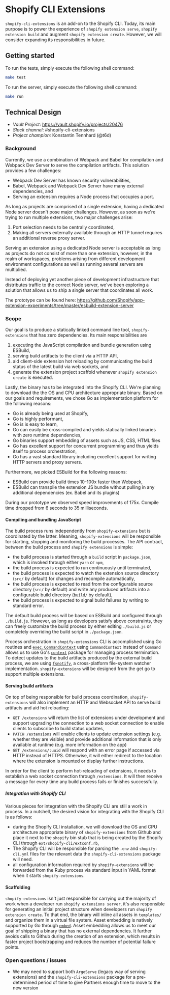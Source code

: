 # Shopify CLI Extensions

`shopify-cli-extensions` is an add-on to the Shopify CLI. Today, its main purpose is to power the experience of `shopify extension serve`, `shopify extension build` and augment `shopify extension create`. However, we will consider expanding its responsibilities in future.

## Getting started

To run the tests, simply execute the following shell command:

```sh
make test
```

To run the server, simply execute the following shell command:

```sh
make run
```

## Technical Design

- _Vault Project_: https://vault.shopify.io/projects/20476
- _Slack channel_: #shopify-cli-extensions
- _Project champion:_ Konstantin Tennhard (@t6d)

### Background

Currently, we use a combination of Webpack and Babel for compilation and Webpack Dev Server to serve the compilation artifacts. This solution provides a few challenges:

- Webpack Dev Server has known security vulnerabilities,
- Babel, Webpack and Webpack Dev Server have many external dependencies, and
- Serving an extension requires a Node process that occupies a port.

As long as projects are comprised of a single extension, having a dedicated Node server doesn't pose major challenges. However, as soon as we're trying to run multiple extensions, two major challenges arise:

1. Port selection needs to be centrally coordinated,
1. Making all servers externally available through an HTTP tunnel requires an additional reverse proxy server.

Serving an extension using a dedicated Node server is acceptable as long as projects do not consist of more than one extension, however, in the realm of workspaces, problems arising from different development environment configurations as well as running several servers are multiplied.

Instead of deploying yet another piece of development infrastructure that distributes traffic to the correct Node server, we've been exploring a solution that allows us to ship a single server that coordinates all work.

The prototype can be found here: https://github.com/Shopify/app-extension-experiments/tree/master/esbuild-extension-server

### Scope

Our goal is to produce a statically linked command line tool, `shopify-extensions` that has zero dependencies. Its main responsibilities are

1. executing the JavaScript compilation and bundle generation using ESBuild,
2. serving build artifacts to the client via a HTTP API,
3. aid client-side extension hot reloading by communicating the build status of the latest build via web sockets, and
4. generate the extension project scaffold whenever `shopify extension create` is executed.

Lastly, the binary has to be integrated into the Shopify CLI. We're planning to download the the OS and CPU architecture appropriate binary. Based on our goals and requirements, we chose Go as implementation platform for the following reasons:

- Go is already being used at Shopify,
- Go is highly performant,
- Go is is easy to learn,
- Go can easily be cross-compiled and yields statically linked binaries with zero runtime dependencies,
- Go binaries support embedding of assets such as JS, CSS, HTML files
- Go has excellent support for concurrent programming and thus yields itself to process orchestration,
- Go has a vast standard library including excellent support for writing HTTP servers and proxy servers.

Furthermore, we picked ESBuild for the following reasons:

- ESBuild can provide build times 10-100x faster than Webpack,
- ESBuild can transpile the extension JS bundle without pulling in any additional dependencies (ex. Babel and its plugins)

During our prototype we observed speed improvements of 175x. Compile time dropped from 6 seconds to 35 milliseconds.

#### Compiling and bundling JavaScript

The build process runs independently from `shopify-extensions` but is coordinated by the latter. Meaning, `shopify-extensions` will be responsible for starting, stopping and monitoring the build processes. The API contract, between the build process and `shopify extensions` is simple:

- the build process is started through a `build` script in `package.json`, which is invoked through either `yarn` or `npm`,
- the build process is expected to run continuously until terminated,
- the build process is expected to watch the extension source directory (`src/` by default) for changes and recompile automatically,
- the build process is expected to read from the configurable source directory (`src/` by default) and write any produced artifacts into a configurable build directory (`build/` by default),
- the build process is expected to signal build failures by writing to standard error.

The default build process will be based on ESBuild and configured through `./build.js`. However, as long as developers satisfy above constraints, they can freely customize the build process by either editing `./build.js` or completely overriding the build script in `./package.json`.

Process orchestration in `shopify-extensions` CLI is accomplished using Go routines and [`exec.CommandContext`](https://pkg.go.dev/os/exec#example-Command) using `CommandContext` instead of `Command` allows us to use Go's [`context`](https://pkg.go.dev/context) package for managing process termination.
To detect updates to the build artifacts produced by the external build process, we are using [`fsnotify`](https://pkg.go.dev/github.com/fsnotify/fsnotify), a cross-platform file-system watcher implementation.
`shopify-extensions` will be designed from the get go to support multiple extensions.

#### Serving build artifacts

On top of being responsible for build process coordination, `shopify-extensions` will also implement an HTTP and Websocket API to serve build artifacts and aid hot reloading:

- `GET /extensions` will return the list of extensions under development and support upgrading the connection to a web socket connection to enable clients to subscribe to build status updates,
- `PATCH /extensions` will enable clients to update extension settings (e.g. whether they are visible) and provide additional information that is only available at runtime (e.g. more information on the app)
- `GET /extensions/:uuid` will respond with an error page if accessed via HTTP instead of HTTPS. Otherwise, it will either redirect to the location where the extension is mounted or display further instructions.

In order for the client to perform hot-reloading of extensions, it needs to establish a web socket connection through `/extensions`. It will then receive a message for every time any build process fails or finishes successfully.

##### Integration with Shopify CLI

Various pieces for integration with the Shopify CLI are still a work in process. In a nutshell, the desired vision for integrating with the Shopify CLI is as follows:

- during the Shopify CLI installation, we will download the OS and CPU architecture appropriate binary of `shopify-extensions` from Github and place it next to the `shopify` bin stub that is being created by the Shopify CLI through `ext/shopify-cli/extconf.rb`,
- The Shopify CLI will be responsible for parsing the `.env` and `shopify-cli.yml` files for the relevant data the `shopify-cli-extensions` package will need.
- all configuration information required by `shopify-extensions` will be forwarded from the Ruby process via standard input in YAML format when it starts `shopify-extensions`.

#### Scaffolding

`shopify-extensions` isn't just responsible for carrying out the majority of work when a developer run `shopify extensions server`, it's also responsible for generating an initial project structure when developers run `shopify extension create`. To that end, the binary will inline all assets in `templates/` and organize them in a virtual file system. Asset embedding is natively supported by Go through [`embed`](https://pkg.go.dev/embed). Asset embedding allows us to meet our goal of shipping a binary that has no external dependencies. It further avoids calls to Github during the creation of an extension, which results in faster project bootstrapping and reduces the number of potential failure points.

### Open questions / issues

- We may need to support both `ArgoServe` (legacy way of serving extensions) and the `shopify-cli-extensions` package for a pre-determined period of time to give Partners enough time to move to the new version

